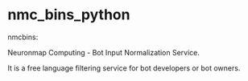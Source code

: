 # nmc_bins_python
nmcbins:

Neuronmap Computing - Bot Input Normalization Service.

It is a free language filtering service for bot developers or bot owners.

